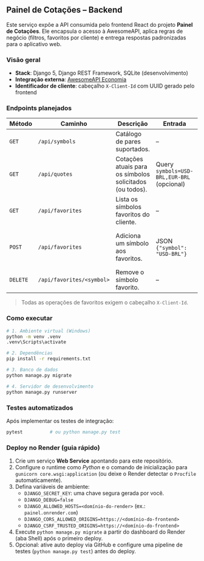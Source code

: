 ## Painel de Cotações – Backend

Este serviço expõe a API consumida pelo frontend React do projeto **Painel de Cotações**. Ele encapsula o acesso à AwesomeAPI, aplica regras de negócio (filtros, favoritos por cliente) e entrega respostas padronizadas para o aplicativo web.

### Visão geral
- **Stack**: Django 5, Django REST Framework, SQLite (desenvolvimento)
- **Integração externa**: [AwesomeAPI Economia](https://docs.awesomeapi.com.br/api-de-moedas)
- **Identificador de cliente**: cabeçalho `X-Client-Id` com UUID gerado pelo frontend

### Endpoints planejados
| Método | Caminho | Descrição | Entrada | Saída |
| --- | --- | --- | --- | --- |
| `GET` | `/api/symbols` | Catálogo de pares suportados. | – | `{"symbols": ["USD-BRL", ...]}` |
| `GET` | `/api/quotes` | Cotações atuais para os símbolos solicitados (ou todos). | Query `symbols=USD-BRL,EUR-BRL` (opcional) | `{"quotes": [{ "symbol": "USD-BRL", "price": 5.18, ... }]}` |
| `GET` | `/api/favorites` | Lista os símbolos favoritos do cliente. | – | `{"favorites": ["USD-BRL", ...]}` |
| `POST` | `/api/favorites` | Adiciona um símbolo aos favoritos. | JSON `{"symbol": "USD-BRL"}` | `201 Created` com `{ "symbol": "...", "favorited": true }` |
| `DELETE` | `/api/favorites/<symbol>` | Remove o símbolo favorito. | – | `204 No Content` |

> Todas as operações de favoritos exigem o cabeçalho `X-Client-Id`.

### Como executar
```bash
# 1. Ambiente virtual (Windows)
python -m venv .venv
.venv\Scripts\activate

# 2. Dependências
pip install -r requirements.txt

# 3. Banco de dados
python manage.py migrate

# 4. Servidor de desenvolvimento
python manage.py runserver
```

### Testes automatizados
Após implementar os testes de integração:
```bash
pytest          # ou python manage.py test
```

### Deploy no Render (guia rápido)
1. Crie um serviço **Web Service** apontando para este repositório.
2. Configure o runtime como *Python* e o comando de inicialização para `gunicorn core.wsgi:application` (ou deixe o Render detectar o `Procfile` automaticamente).
3. Defina variáveis de ambiente:
   - `DJANGO_SECRET_KEY`: uma chave segura gerada por você.
   - `DJANGO_DEBUG=false`
   - `DJANGO_ALLOWED_HOSTS=<domínio-do-render>` (ex.: `painel.onrender.com`)
   - `DJANGO_CORS_ALLOWED_ORIGINS=https://<domínio-do-frontend>`
   - `DJANGO_CSRF_TRUSTED_ORIGINS=https://<domínio-do-frontend>`
4. Execute `python manage.py migrate` a partir do dashboard do Render (aba Shell) após o primeiro deploy.
5. Opcional: ative auto deploy via GitHub e configure uma pipeline de testes (`python manage.py test`) antes do deploy.
